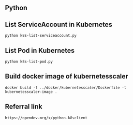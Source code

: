 ## Python


## List ServiceAccount in Kubernetes
```python k8s-list-serviceaccount.py```

## List Pod in Kubernetes
```python k8s-list-pod.py```

## Build docker image of kubernetesscaler
```
docker build -f ../docker/kubernetesscaler/Dockerfile -t kubernetesscaler-image .
```

## Referral link
```
https://opendev.org/x/python-k8sclient
```
